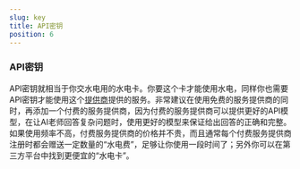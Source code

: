 ```yaml
---
slug: key
title: API密钥
position: 6
---
```


### API密钥

API密钥就相当于你交水电用的水电卡。你要这个卡才能使用水电，同样你也需要API密钥才能使用这个[提供商](provider.md)提供的服务。非常建议在使用免费的服务提供商的同时，再添加一个付费的服务提供商，因为付费的服务提供商可以提供更好的API模型，在让AI老师回答复杂问题时，使用更好的模型来保证给出回答的正确和完整。如果使用频率不高，付费服务提供商的价格并不贵，而且通常每个付费服务提供商注册时都会赠送一定数量的“水电费”，足够让你使用一段时间了；另外你可以在第三方平台中找到更便宜的“水电卡”。